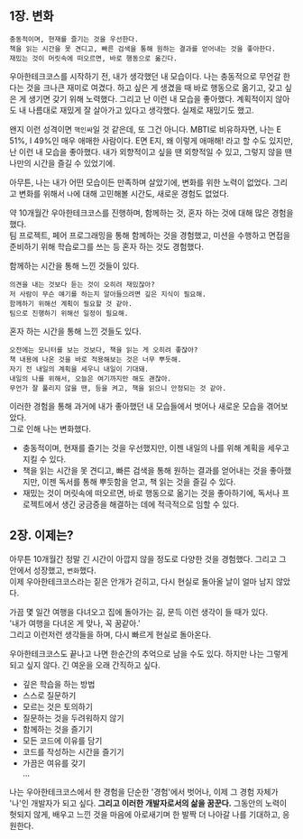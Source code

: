 ## 1장. 변화

```
충동적이며, 현재를 즐기는 것을 우선한다.
책을 읽는 시간을 못 견디고, 빠른 검색을 통해 원하는 결과를 얻어내는 것을 좋아한다.
재밌는 것이 머릿속에 떠오르면, 바로 행동으로 옮긴다.
```

우아한테크코스를 시작하기 전, 내가 생각했던 내 모습이다. 나는 충동적으로 무언갈 한다는 것을 크나큰 재미로 여겼다. 하고 싶은 게 생겼을 때 바로 행동으로 옮기고, 갖고 싶은 게 생기면 갖기 위해 노력했다.
그리고 난 이런 내 모습을 좋아했다. 계획적이지 않아도 내 나름대로 재밌게 잘 살아가고 있다고 생각했다. 실제로 재밌기도 했고.

왠지 이런 성격이면 `핵인싸`일 것 같은데, 또 그건 아니다. MBTI로 비유하자면, 나는 E 51%, I 49%인 매우 애매한 사람이다. 
E면 E지, 왜 이렇게 애매해! 라고 할 수도 있지만, 난 이런 내 모습을 좋아했다. 내가 외향적이고 싶을 땐 외향적일 수 있고, 그렇지 않을 땐 나만의 시간을 즐길 수 있었기에.

아무튼, 나는 내가 어떤 모습이든 만족하며 살았기에, 변화를 위한 노력이 없었다. 그리고 변화를 위해서 `나`에 대해 고민해볼 시간도, 새로운 경험도 없었다.


약 10개월간 우아한테크코스를 진행하며, 함께하는 것, 혼자 하는 것에 대해 많은 경험을 했다.  
팀 프로젝트, 페어 프로그래밍을 통해 함께하는 것을 경험했고, 미션을 수행하고 면접을 준비하기 위해 학습로그를 쓰는 등 혼자 하는 것도 경험했다.


함께하는 시간을 통해 느낀 것들이 있다.

```
의견을 내는 것보다 듣는 것이 오히려 재밌잖아?
저 사람이 무슨 얘기를 하는지 알아들으려면 깊은 지식이 필요해.
함께하기 위해선 계획이 필요할 것 같아.
팀으로 진행하기 위해선 일정이 필요해. 
```
  
혼자 하는 시간을 통해 느낀 것들도 있다.

```
오전에는 모니터를 보는 것보다, 책을 읽는 게 오히려 좋잖아?
책 내용에 나온 것을 바로 적용해보는 것은 너무 뿌듯해.
자기 전 내일의 계획을 세우니 내일이 기대돼.
내일의 나를 위해서, 오늘은 여기까지만 해도 괜찮아.
무언가 잘 풀리지 않을 땐, 등을 켜고, 책을 읽으니 안정되는 것 같아.
```

  
이러한 경험을 통해 과거에 내가 좋아했던 내 모습들에서 벗어나 새로운 모습을 겪어보았다.  
그로 인해 나는 변화했다.

* 충동적이며, 현재를 즐기는 것을 우선했지만, 이젠 내일의 나를 위해 계획을 세우고 지킬 수 있다.
* 책을 읽는 시간을 못 견디고, 빠른 검색을 통해 원하는 결과를 얻어내는 것을 좋아했지만, 이젠 독서를 통해 뿌듯함을 얻고, 책 읽는 것을 즐길 수 있다.
* 재밌는 것이 머릿속에 떠오르면, 바로 행동으로 옮기는 것을 좋아하기에, 독서나 프로젝트에서 생긴 궁금증을 해결하는 데에 적극적으로 임할 수 있다.


## 2장. 이제는?

아무튼 10개월간 정말 긴 시간이 아깝지 않을 정도로 다양한 것을 경험했다. 그리고 그 안에서 성장했고, `변화`했다.  
이제 우아한테크코스라는 짙은 안개가 걷히고, 다시 현실로 돌아올 날이 얼마 남지 않았다.

가끔 몇 일간 여행을 다녀오고 집에 돌아가는 길, 문득 이런 생각이 들 때가 있다.  
'내가 여행을 다녀온 게 맞나, 꼭 꿈같아.'  
그리고 이런저런 생각들을 하며, 다시 빠르게 현실로 돌아온다.  

우아한테크코스도 끝나고 나면 한순간의 추억으로 남을 수도 있다. 하지만 나는 그렇게 되고 싶지 않다. 긴 여운을 오래 간직하고 싶다.

* 깊은 학습을 하는 방법
* 스스로 질문하기
* 모르는 것은 토의하기
* 질문하는 것을 두려워하지 않기
* 함께하는 것을 즐기기
* 모든 코드에 이유를 담기
* 코드를 작성하는 시간을 즐기기
* 가끔은 여유를 갖기  
...

나는 우아한테크코스에서 한 경험을 단순한 '경험'에서 벗어나, 이제 그 경험 자체가 '나'인 개발자가 되고 싶다. **그리고 이러한 개발자로서의 삶을 꿈꾼다.** 
그동안의 노력이 헛되지 않게, 배우고 느낀 것을 마음에 아로새기며 한 발짝 더 나아갈 나를 기대하고, 응원한다.  
